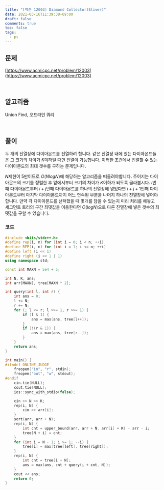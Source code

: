 ```yaml
---
title: "[백준 12003] Diamond Collector(Sliver)"
date: 2021-03-16T11:39:38+09:00
draft: false
comments: true
toc: false
tags:
  - ps
---
```


## 문제

[https://www.acmicpc.net/problem/12003](https://www.acmicpc.net/problem/12003)

<br>

## 알고리즘

Union Find, 오프라인 쿼리

<br>

## 풀이

두 개의 진열장에 다이아몬드를 진열하려 합니다. 같은 진열장 내에 있는 다이아몬드들은 그 크기의 차이가 $K$이하일 때만 진열이 가능합니다. 이러한 조건에서 진열할 수 있는 다이아몬드의 최대 갯수를 구하는 문제입니다.

$N$제한이 5만이므로 $O(NlogN)$에 해당하는 알고리즘을 떠올려야합니다. 주어지는 다이아몬드의 크기를 정렬한 후 앞에서부터 크기의 차이가 $K$이하가 되도록 골라봅시다. $i$번째 다이아몬드부터 $i+j$번째 다이아몬드를 하나의 진열장에 넣었다면 $i+j+1$번째 다이아몬드부터 마지막 다이아몬드까지 어느 연속된 부분을 나머지 하나의 진열장에 넣어야합니다. 만약 각 다이아몬드를 선택했을 때 몇개를 담을 수 있는지 미리 처리를 해놓고 세그먼트 트리의 구간 최댓값을 이용한다면 $O(logN)$으로 다른 진열장에 넣은 갯수의 최댓값을 구할 수 있습니다.

### 코드

```c++
#include <bits/stdc++.h>
#define rep(i, n) for (int i = 0; i < n; ++i)
#define REP(i, n) for (int i = 1; i <= n; ++i)
#define left (i << 1)
#define right (i << 1 | 1)
using namespace std;

const int MAXN = 5e4 + 5;

int N, K, ans;
int arr[MAXN], tree[MAXN * 2];

int query(int l, int r) {
    int ans = 0;
    l += N;
    r += N;
    for (; l <= r; l >>= 1, r >>= 1) {
        if (l & 1) {
            ans = max(ans, tree[l++]);
        }
        if (!(r & 1)) {
            ans = max(ans, tree[r--]);
        }
    }
    return ans;
}

int main() {
#ifndef ONLINE_JUDGE
    freopen("in", "r", stdin);
    freopen("out", "w", stdout);
#endif
    cin.tie(NULL);
    cout.tie(NULL);
    ios::sync_with_stdio(false);

    cin >> N >> K;
    rep(i, N) {
        cin >> arr[i];
    }
    sort(arr, arr + N);
    rep(i, N) {
        int cnt = upper_bound(arr, arr + N, arr[i] + K) - arr - i;
        tree[N + i] = cnt;
    }
    for (int i = N - 1; i >= 1; --i) {
        tree[i] = max(tree[left], tree[right]);
    }
    rep(i, N) {
        int cnt = tree[i + N];
        ans = max(ans, cnt + query(i + cnt, N));
    }
    cout << ans;
    return 0;
}
```
